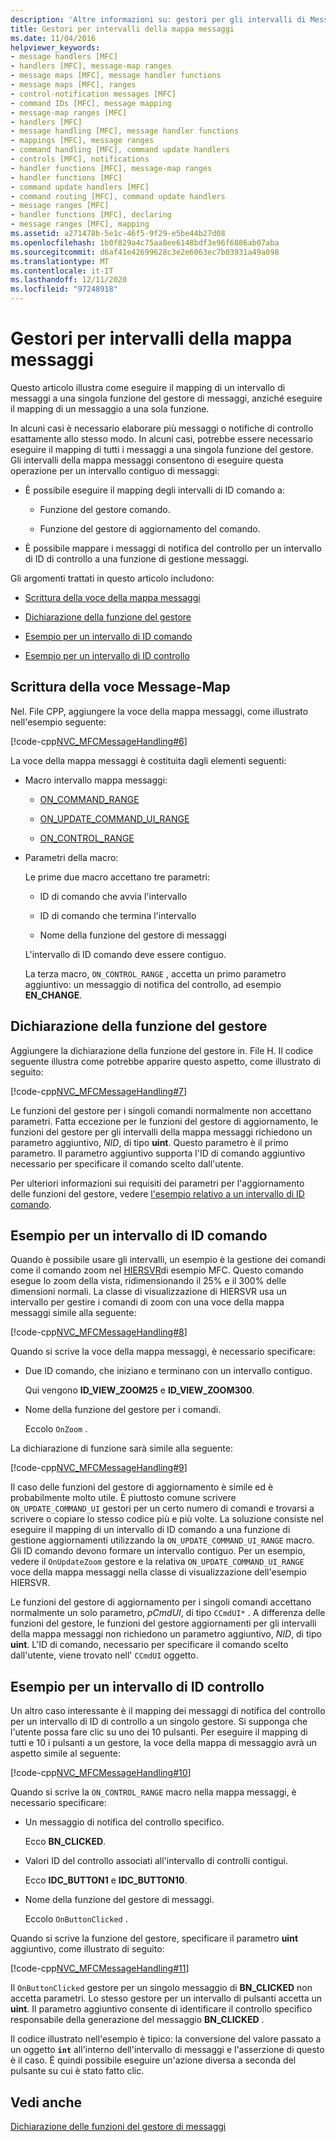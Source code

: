 ```yaml
---
description: 'Altre informazioni su: gestori per gli intervalli di Message-Map'
title: Gestori per intervalli della mappa messaggi
ms.date: 11/04/2016
helpviewer_keywords:
- message handlers [MFC]
- handlers [MFC], message-map ranges
- message maps [MFC], message handler functions
- message maps [MFC], ranges
- control-notification messages [MFC]
- command IDs [MFC], message mapping
- message-map ranges [MFC]
- handlers [MFC]
- message handling [MFC], message handler functions
- mappings [MFC], message ranges
- command handling [MFC], command update handlers
- controls [MFC], notifications
- handler functions [MFC], message-map ranges
- handler functions [MFC]
- command update handlers [MFC]
- command routing [MFC], command update handlers
- message ranges [MFC]
- handler functions [MFC], declaring
- message ranges [MFC], mapping
ms.assetid: a271478b-5e1c-46f5-9f29-e5be44b27d08
ms.openlocfilehash: 1b0f829a4c75aa8ee6148bdf3e96f6886ab07aba
ms.sourcegitcommit: d6af41e42699628c3e2e6063ec7b03931a49a098
ms.translationtype: MT
ms.contentlocale: it-IT
ms.lasthandoff: 12/11/2020
ms.locfileid: "97248918"
---
```

# <a name="handlers-for-message-map-ranges"></a>Gestori per intervalli della mappa messaggi

Questo articolo illustra come eseguire il mapping di un intervallo di messaggi a una singola funzione del gestore di messaggi, anziché eseguire il mapping di un messaggio a una sola funzione.

In alcuni casi è necessario elaborare più messaggi o notifiche di controllo esattamente allo stesso modo. In alcuni casi, potrebbe essere necessario eseguire il mapping di tutti i messaggi a una singola funzione del gestore. Gli intervalli della mappa messaggi consentono di eseguire questa operazione per un intervallo contiguo di messaggi:

- È possibile eseguire il mapping degli intervalli di ID comando a:

  - Funzione del gestore comando.

  - Funzione del gestore di aggiornamento del comando.

- È possibile mappare i messaggi di notifica del controllo per un intervallo di ID di controllo a una funzione di gestione messaggi.

Gli argomenti trattati in questo articolo includono:

- [Scrittura della voce della mappa messaggi](#_core_writing_the_message.2d.map_entry)

- [Dichiarazione della funzione del gestore](#_core_declaring_the_handler_function)

- [Esempio per un intervallo di ID comando](#_core_example_for_a_range_of_command_ids)

- [Esempio per un intervallo di ID controllo](#_core_example_for_a_range_of_control_ids)

## <a name="writing-the-message-map-entry"></a><a name="_core_writing_the_message.2d.map_entry"></a> Scrittura della voce Message-Map

Nel. File CPP, aggiungere la voce della mappa messaggi, come illustrato nell'esempio seguente:

[!code-cpp[NVC_MFCMessageHandling#6](codesnippet/cpp/handlers-for-message-map-ranges_1.cpp)]

La voce della mappa messaggi è costituita dagli elementi seguenti:

- Macro intervallo mappa messaggi:

  - [ON_COMMAND_RANGE](reference/message-map-macros-mfc.md#on_command_range)

  - [ON_UPDATE_COMMAND_UI_RANGE](reference/message-map-macros-mfc.md#on_update_command_ui_range)

  - [ON_CONTROL_RANGE](reference/message-map-macros-mfc.md#on_control_range)

- Parametri della macro:

  Le prime due macro accettano tre parametri:

  - ID di comando che avvia l'intervallo

  - ID di comando che termina l'intervallo

  - Nome della funzione del gestore di messaggi

  L'intervallo di ID comando deve essere contiguo.

  La terza macro, `ON_CONTROL_RANGE` , accetta un primo parametro aggiuntivo: un messaggio di notifica del controllo, ad esempio **EN_CHANGE**.

## <a name="declaring-the-handler-function"></a><a name="_core_declaring_the_handler_function"></a> Dichiarazione della funzione del gestore

Aggiungere la dichiarazione della funzione del gestore in. File H. Il codice seguente illustra come potrebbe apparire questo aspetto, come illustrato di seguito:

[!code-cpp[NVC_MFCMessageHandling#7](codesnippet/cpp/handlers-for-message-map-ranges_2.h)]

Le funzioni del gestore per i singoli comandi normalmente non accettano parametri. Fatta eccezione per le funzioni del gestore di aggiornamento, le funzioni del gestore per gli intervalli della mappa messaggi richiedono un parametro aggiuntivo, *NID*, di tipo **uint**. Questo parametro è il primo parametro. Il parametro aggiuntivo supporta l'ID di comando aggiuntivo necessario per specificare il comando scelto dall'utente.

Per ulteriori informazioni sui requisiti dei parametri per l'aggiornamento delle funzioni del gestore, vedere [l'esempio relativo a un intervallo di ID comando](#_core_example_for_a_range_of_command_ids).

## <a name="example-for-a-range-of-command-ids"></a><a name="_core_example_for_a_range_of_command_ids"></a> Esempio per un intervallo di ID comando

Quando è possibile usare gli intervalli, un esempio è la gestione dei comandi come il comando zoom nel [HIERSVR](../overview/visual-cpp-samples.md)di esempio MFC. Questo comando esegue lo zoom della vista, ridimensionando il 25% e il 300% delle dimensioni normali. La classe di visualizzazione di HIERSVR usa un intervallo per gestire i comandi di zoom con una voce della mappa messaggi simile alla seguente:

[!code-cpp[NVC_MFCMessageHandling#8](codesnippet/cpp/handlers-for-message-map-ranges_3.cpp)]

Quando si scrive la voce della mappa messaggi, è necessario specificare:

- Due ID comando, che iniziano e terminano con un intervallo contiguo.

   Qui vengono **ID_VIEW_ZOOM25** e **ID_VIEW_ZOOM300**.

- Nome della funzione del gestore per i comandi.

   Eccolo `OnZoom` .

La dichiarazione di funzione sarà simile alla seguente:

[!code-cpp[NVC_MFCMessageHandling#9](codesnippet/cpp/handlers-for-message-map-ranges_4.h)]

Il caso delle funzioni del gestore di aggiornamento è simile ed è probabilmente molto utile. È piuttosto comune scrivere `ON_UPDATE_COMMAND_UI` gestori per un certo numero di comandi e trovarsi a scrivere o copiare lo stesso codice più e più volte. La soluzione consiste nel eseguire il mapping di un intervallo di ID comando a una funzione di gestione aggiornamenti utilizzando la `ON_UPDATE_COMMAND_UI_RANGE` macro. Gli ID comando devono formare un intervallo contiguo. Per un esempio, vedere il `OnUpdateZoom` gestore e la relativa `ON_UPDATE_COMMAND_UI_RANGE` voce della mappa messaggi nella classe di visualizzazione dell'esempio HIERSVR.

Le funzioni del gestore di aggiornamento per i singoli comandi accettano normalmente un solo parametro, *pCmdUI*, di tipo `CCmdUI*` . A differenza delle funzioni del gestore, le funzioni del gestore aggiornamenti per gli intervalli della mappa messaggi non richiedono un parametro aggiuntivo, *NID*, di tipo **uint**. L'ID di comando, necessario per specificare il comando scelto dall'utente, viene trovato nell' `CCmdUI` oggetto.

## <a name="example-for-a-range-of-control-ids"></a><a name="_core_example_for_a_range_of_control_ids"></a> Esempio per un intervallo di ID controllo

Un altro caso interessante è il mapping dei messaggi di notifica del controllo per un intervallo di ID di controllo a un singolo gestore. Si supponga che l'utente possa fare clic su uno dei 10 pulsanti. Per eseguire il mapping di tutti e 10 i pulsanti a un gestore, la voce della mappa di messaggio avrà un aspetto simile al seguente:

[!code-cpp[NVC_MFCMessageHandling#10](codesnippet/cpp/handlers-for-message-map-ranges_5.cpp)]

Quando si scrive la `ON_CONTROL_RANGE` macro nella mappa messaggi, è necessario specificare:

- Un messaggio di notifica del controllo specifico.

   Ecco **BN_CLICKED**.

- Valori ID del controllo associati all'intervallo di controlli contigui.

   Ecco **IDC_BUTTON1** e **IDC_BUTTON10**.

- Nome della funzione del gestore di messaggi.

   Eccolo `OnButtonClicked` .

Quando si scrive la funzione del gestore, specificare il parametro **uint** aggiuntivo, come illustrato di seguito:

[!code-cpp[NVC_MFCMessageHandling#11](codesnippet/cpp/handlers-for-message-map-ranges_6.cpp)]

Il `OnButtonClicked` gestore per un singolo messaggio di **BN_CLICKED** non accetta parametri. Lo stesso gestore per un intervallo di pulsanti accetta un **uint**. Il parametro aggiuntivo consente di identificare il controllo specifico responsabile della generazione del messaggio **BN_CLICKED** .

Il codice illustrato nell'esempio è tipico: la conversione del valore passato a un oggetto **`int`** all'interno dell'intervallo di messaggi e l'asserzione di questo è il caso. È quindi possibile eseguire un'azione diversa a seconda del pulsante su cui è stato fatto clic.

## <a name="see-also"></a>Vedi anche

[Dichiarazione delle funzioni del gestore di messaggi](declaring-message-handler-functions.md)
